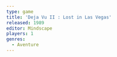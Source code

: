 ```yaml
---
type: game
title: 'Deja Vu II : Lost in Las Vegas'
released: 1989
editor: Mindscape
players: 1
genres:
  - Aventure
---
```

